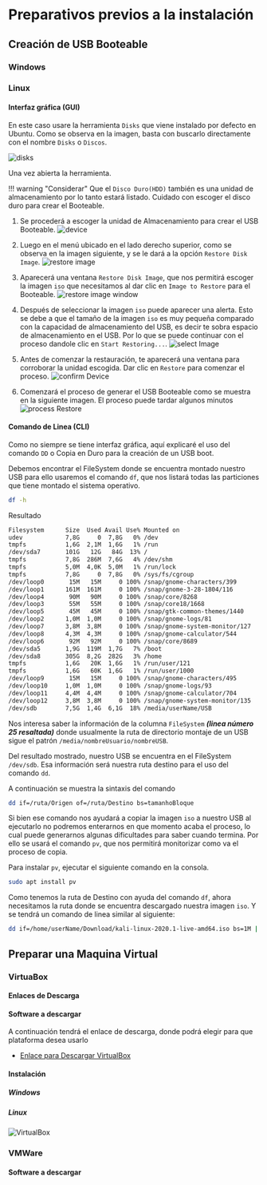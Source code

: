 # Preparativos previos a la instalación
## Creación de USB Booteable
### Windows

### Linux

#### Interfaz gráfica (GUI)
En este caso usare la herramienta `Disks` que viene instalado por defecto en Ubuntu.
Como se observa en la imagen, basta con buscarlo directamente con el nombre `Disks` o `Discos`.

![](disks.png "disks")

Una vez abierta la herramienta.

!!! warning "Considerar"
    Que el `Disco Duro(HDD)` también es una unidad de almacenamiento por lo tanto estará listado. Cuidado con escoger el disco duro para crear el Booteable.

1. Se procederá a escoger la unidad de Almacenamiento para crear el USB Booteable.
![](selectDevice.png "device")


2. Luego en el menú ubicado en el lado derecho superior, como se observa en la imagen siguiente, y se le dará a la opción `Restore Disk Image`.
![](restoreDisk.png "restore image")

3. Aparecerá una ventana `Restore Disk Image`, que nos permitirá escoger la imagen `iso` que necesitamos al dar clic en `Image to Restore` para el Booteable. 
![](restoreImageWindow.png "restore image window")

4. Después de seleccionar la imagen `iso` puede aparecer una alerta. Esto se debe a que el tamaño de la imagen `iso` es muy pequeña comparado con la capacidad de almacenamiento del USB, es decir te sobra espacio de almacenamiento en el USB. Por lo que se puede continuar con el proceso dandole clic en `Start Restoring...`.
![](selectIso.png "select Image")

5. Antes de comenzar la restauración, te aparecerá una ventana para corroborar la unidad escogida. Dar clic en `Restore` para comenzar el proceso.
![](confirmDevice.png "confirm Device")

6. Comenzará el proceso de generar el USB Booteable como se muestra en la siguiente imagen. El proceso puede tardar algunos minutos
![](processRestore.png "process Restore")


#### Comando de Linea (CLI)
Como no siempre se tiene interfaz gráfica, aquí explicaré el uso del comando `DD` o Copia en Duro para la creación de un USB boot.


Debemos encontrar el FileSystem donde se encuentra montado nuestro USB para ello usaremos el comando `df`, que nos listará todas las particiones que tiene montado el sistema operativo.
``` bash
df -h
```
Resultado
``` bash hl_lines="25"
Filesystem      Size  Used Avail Use% Mounted on
udev            7,8G     0  7,8G   0% /dev
tmpfs           1,6G  2,1M  1,6G   1% /run
/dev/sda7       101G   12G   84G  13% /
tmpfs           7,8G  286M  7,6G   4% /dev/shm
tmpfs           5,0M  4,0K  5,0M   1% /run/lock
tmpfs           7,8G     0  7,8G   0% /sys/fs/cgroup
/dev/loop0       15M   15M     0 100% /snap/gnome-characters/399
/dev/loop1      161M  161M     0 100% /snap/gnome-3-28-1804/116
/dev/loop4       90M   90M     0 100% /snap/core/8268
/dev/loop3       55M   55M     0 100% /snap/core18/1668
/dev/loop5       45M   45M     0 100% /snap/gtk-common-themes/1440
/dev/loop2      1,0M  1,0M     0 100% /snap/gnome-logs/81
/dev/loop7      3,8M  3,8M     0 100% /snap/gnome-system-monitor/127
/dev/loop8      4,3M  4,3M     0 100% /snap/gnome-calculator/544
/dev/loop6       92M   92M     0 100% /snap/core/8689
/dev/sda5       1,9G  119M  1,7G   7% /boot
/dev/sda8       305G  8,2G  282G   3% /home
tmpfs           1,6G   20K  1,6G   1% /run/user/121
tmpfs           1,6G   60K  1,6G   1% /run/user/1000
/dev/loop9       15M   15M     0 100% /snap/gnome-characters/495
/dev/loop10     1,0M  1,0M     0 100% /snap/gnome-logs/93
/dev/loop11     4,4M  4,4M     0 100% /snap/gnome-calculator/704
/dev/loop12     3,8M  3,8M     0 100% /snap/gnome-system-monitor/135
/dev/sdb        7,5G  1,4G  6,1G  18% /media/userName/USB
```
Nos interesa saber la información de la columna `FileSystem` ***(linea número 25 resaltada)*** donde usualmente la ruta de directorio montaje de un USB sigue el patrón `/media/nombreUsuario/nombreUSB`. 

Del resultado mostrado, nuestro USB se encuentra en el FileSystem `/dev/sdb`. Esa información será nuestra ruta destino para el uso del comando `dd`.

A continuación se muestra la sintaxis del comando 
``` bash
dd if=/ruta/Origen of=/ruta/Destino bs=tamanhoBloque
```

Si bien ese comando nos ayudará a copiar la imagen `iso` a nuestro USB al ejecutarlo no podremos enterarnos en que momento acaba el proceso, lo cual puede generarnos algunas dificultades para saber cuando termina. Por ello se usará el comando `pv`, que nos permitirá monitorizar como va el proceso de copia. 

Para instalar `pv`, ejecutar el siguiente comando en la consola.
``` bash
sudo apt install pv
```

Como tenemos la ruta de Destino con ayuda del comando `df`, ahora necesitamos la ruta donde se encuentra descargado nuestra imagen `iso`. Y se tendrá un comando de linea similar al siguiente:
``` bash
dd if=/home/userName/Download/kali-linux-2020.1-live-amd64.iso bs=1M | pv | dd of=/media/userName/USB bs=1M 
```

## Preparar una Maquina Virtual
### VirtuaBox
#### Enlaces de Descarga
#### Software a descargar
A continuación tendrá el enlace de descarga, donde podrá elegir para que plataforma desea usarlo
* [Enlace para Descargar VirtualBox](https://www.virtualbox.org/wiki/Downloads)
#### Instalación
##### Windows

##### Linux

![](virtualBoxInit.png "VirtualBox")
### VMWare
#### Software a descargar